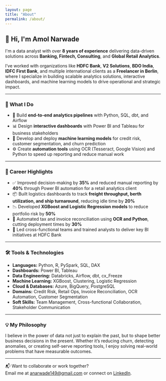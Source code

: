 ```yaml
---
layout: page
title: "About"
permalink: /about/
---
```


## 👋 Hi, I'm Amol Narwade

I'm a data analyst with over **8 years of experience** delivering data-driven solutions across **Banking, Fintech, Consulting**, and **Global Retail Analytics**.

I’ve worked with organizations like **HDFC Bank**, **V2 Solutions**, **BDO India**, **IDFC First Bank**, and multiple international clients as a **Freelancer in Berlin**, where I specialize in building scalable analytics solutions, interactive dashboards, and machine learning models to drive operational and strategic impact.

---

### 🧩 What I Do

- 🔗 Build **end-to-end analytics pipelines** with Python, SQL, dbt, and Airflow  
- 📊 Design **interactive dashboards** with Power BI and Tableau for business stakeholders  
- 🤖 Develop and deploy **machine learning models** for credit risk, customer segmentation, and churn prediction  
- ⚙️ Create **automation tools** using OCR (Tesseract, Google Vision) and Python to speed up reporting and reduce manual work

---

### 🚀 Career Highlights

- ✅ Improved decision-making by **35%** and reduced manual reporting by **40%** through Power BI automation for a retail analytics client  
- 📦 Built logistics dashboards to track **freight throughput, berth utilization, and ship turnaround**, reducing idle time by **20%**  
- 📉 Developed **XGBoost and Logistic Regression models** to reduce portfolio risk by **50%**  
- 🧾 Automated tax and invoice reconciliation using **OCR and Python**, cutting deployment times by **30%**  
- 👥 Led cross-functional teams and trained analysts to deliver key BI initiatives at HDFC Bank

---

### 🛠️ Tools & Technologies

- **Languages:** Python, R, PySpark, SQL, DAX  
- **Dashboards:** Power BI, Tableau  
- **Data Engineering:** Databricks, Airflow, dbt, cx_Freeze  
- **Machine Learning:** XGBoost, Clustering, Logistic Regression  
- **Cloud & Databases:** Azure, BigQuery, PostgreSQL  
- **Domains:** Credit Risk, Retail Ops, Invoice Reconciliation, OCR Automation, Customer Segmentation  
- **Soft Skills:** Team Management, Cross-functional Collaboration, Stakeholder Communication

---

### 💡 My Philosophy

I believe in the power of data not just to explain the past, but to shape better business decisions in the present. Whether it’s reducing churn, detecting anomalies, or creating self-serve reporting tools, I enjoy solving real-world problems that have measurable outcomes.

---

📬 Want to collaborate or work together?  
Email me at [anarwade149@gmail.com](mailto:anarwade149@gmail.com) or connect on [LinkedIn](https://linkedin.com/in/amolnarwade).